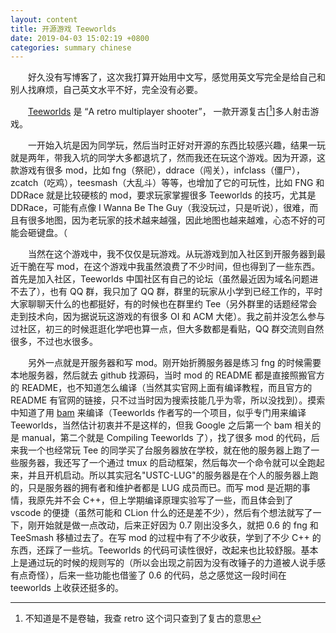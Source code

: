 ```yaml
---
layout: content
title: 开源游戏 Teeworlds
date: 2019-04-03 15:02:19 +0800
categories: summary chinese
---
```


　　好久没有写博客了，这次我打算开始用中文写，感觉用英文写完全是给自己和别人找麻烦，自己英文水平不好，完全没有必要。

　　[Teeworlds](https://www.teeworlds.com/) 是 “A retro multiplayer shooter”， 一款开源复古[[^1]]多人射击游戏。 

<!--more-->

　　一开始入坑是因为同学玩，然后当时正好对开源的东西比较感兴趣，结果一玩就是两年，带我入坑的同学大多都退坑了，然而我还在玩这个游戏。因为开源，这款游戏有很多 mod，比如 fng（祭祀），ddrace（闯关），infclass（僵尸），zcatch（吃鸡），teesmash（大乱斗）等等，也增加了它的可玩性，比如 FNG 和 DDRace 就是比较硬核的 mod，要求玩家掌握很多 Teeworlds 的技巧，尤其是 DDRace，可能有点像 I Wanna Be The Guy（我没玩过，只是听说），很难，而且有很多地图，因为老玩家的技术越来越强，因此地图也越来越难，心态不好的可能会砸键盘。（

　　当然在这个游戏中，我不仅仅是玩游戏。从玩游戏到加入社区到开服务器到最近干脆在写 mod，在这个游戏中我虽然浪费了不少时间，但也得到了一些东西。首先是加入社区，Teeworlds 中国社区有自己的论坛（虽然最近因为域名问题进不去了），也有 QQ 群，我只加了 QQ 群，群里的玩家从小学到已经工作的，平时大家聊聊天什么的也都挺好，有的时候也在群里约 Tee（另外群里的话题经常会走到技术向，因为据说玩这游戏的有很多 OI 和 ACM 大佬）。我之前并没怎么参与过社区，初三的时候逛逛化学吧也算一点，但大多数都是看贴，QQ 群交流则自然很多，不过也水很多。

　　另外一点就是开服务器和写 mod。刚开始折腾服务器是练习 fng 的时候需要本地服务器，然后就去 github 找源码，当时 mod 的 README 都是直接照搬官方的 README，也不知道怎么编译（当然其实官网上面有编译教程，而且官方的 README 有官网的链接，只不过当时因为搜索技能几乎为零，所以没找到）。摸索中知道了用 [bam](https://github.com/matricks/bam) 来编译（Teeworlds 作者写的一个项目，似乎专门用来编译 Teeworlds，当然估计初衷并不是这样的，但我 Google 之后第一个 bam 相关的是 manual，第二个就是 Compiling Teeworlds 了），找了很多 mod 的代码，后来我一个也经常玩 Tee 的同学买了台服务器放在学校，就在他的服务器上跑了一些服务器，我还写了一个通过 tmux 的启动框架，然后每次一个命令就可以全跑起来，并且开机启动。所以其实冠名"USTC-LUG"的服务器是在个人的服务器上跑的，只是服务器的拥有者和维护者都是 LUG 成员而已。而写 mod 是近期的事情，我原先并不会 C++，但上学期编译原理实验写了一些，而且体会到了 vscode 的便捷（虽然可能和 CLion 什么的还是差不少），然后有个想法就写了一下，刚开始就是做一点改动，后来正好因为 0.7 刚出没多久，就把 0.6 的 fng 和 TeeSmash 移植过去了。在写 mod 的过程中有了不少收获，学到了不少 C++ 的东西，还踩了一些坑。Teeworlds 的代码可读性很好，改起来也比较舒服。基本上是通过玩的时候的规则写的（所以会出现之前因为没有改锤子的力道被人说手感有点奇怪），后来一些功能也借鉴了 0.6 的代码，总之感觉这一段时间在 teeworlds 上收获还挺多的。

[^1]:不知道是不是卷轴，我查 retro 这个词只查到了复古的意思

